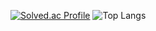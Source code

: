 [![Solved.ac Profile](http://mazassumnida.wtf/api/v2/generate_badge?boj=hekaline)](https://solved.ac/hekaline/)
![Top Langs](https://github-readme-stats.vercel.app/api/top-langs/?username=Hekaline&layout=compact&theme=dracula)
<!--
**Hekaline/hekaline** is a ✨ _special_ ✨ repository because its `README.md` (this file) appears on your GitHub profile.

Here are some ideas to get you started:

- 🔭 I’m currently working on ...
- 🌱 I’m currently learning ...
- 👯 I’m looking to collaborate on ...
- 🤔 I’m looking for help with ...
- 💬 Ask me about ...
- 📫 How to reach me: ...
- 😄 Pronouns: ...
- ⚡ Fun fact: ...
-->
